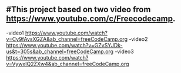 #This project based on two video from https://www.youtube.com/c/Freecodecamp.
--------------------------------------------------------------------------------------
-video1 https://www.youtube.com/watch?v=Cy9fAvsXGZA&ab_channel=freeCodeCamp.org 
-video2 https://www.youtube.com/watch?v=GZvSYJDk-us&t=305s&ab_channel=freeCodeCamp.org
-video3 https://www.youtube.com/watch?v=VywxIQ2ZXw4&ab_channel=freeCodeCamp.org
